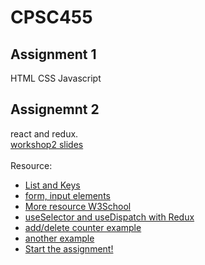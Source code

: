 # CPSC455
## Assignment 1
HTML CSS Javascript
## Assignemnt 2
react and redux. <br>
[workshop2 slides](https://docs.google.com/presentation/d/1vabQ--b47LfViCE_M421qFXsqz3qUL9K3wJ43gI8XvM/edit#slide=id.p) <br><br>
Resource:
- [List and Keys](https://reactjs.org/docs/lists-and-keys.html)<br>
- [form, input elements](https://reactjs.org/docs/forms.html#controlled-components)<br>
- [More resource W3School](https://www.w3schools.com/react/default.asp)<br>
- [useSelector and useDispatch with Redux](https://medium.com/@mendes.develop/introduction-on-react-redux-using-hooks-useselector-usedispatch-ef843f1c2561)<br>
- [add/delete counter example](https://levelup.gitconnected.com/react-redux-hooks-useselector-and-usedispatch-f7d8c7f75cdd)<br>
- [another example](https://scriptverse.academy/tutorials/reactjs-useselector-usedispatch.html)<br>
- [Start the assignment!](https://reactjs.org/docs/create-a-new-react-app.html#create-react-app)<br>
